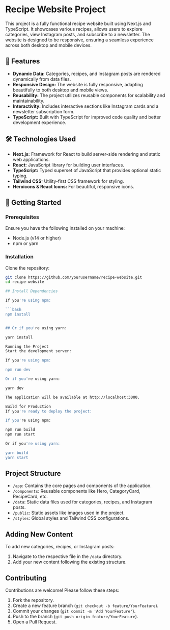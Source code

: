 # Recipe Website Project

This project is a fully functional recipe website built using Next.js and TypeScript. It showcases various recipes, allows users to explore categories, view Instagram posts, and subscribe to a newsletter. The website is designed to be responsive, ensuring a seamless experience across both desktop and mobile devices.

## 🎯 Features

- **Dynamic Data:** Categories, recipes, and Instagram posts are rendered dynamically from data files.
- **Responsive Design:** The website is fully responsive, adapting beautifully to both desktop and mobile views.
- **Reusability:** The project utilizes reusable components for scalability and maintainability.
- **Interactivity:** Includes interactive sections like Instagram cards and a newsletter subscription form.
- **TypeScript:** Built with TypeScript for improved code quality and better development experience.

## 🛠️ Technologies Used

- **Next.js:** Framework for React to build server-side rendering and static web applications.
- **React:** JavaScript library for building user interfaces.
- **TypeScript:** Typed superset of JavaScript that provides optional static typing.
- **Tailwind CSS:** Utility-first CSS framework for styling.
- **Heroicons & React Icons:** For beautiful, responsive icons.

## 🚀 Getting Started

### Prerequisites

Ensure you have the following installed on your machine:

- Node.js (v14 or higher)
- npm or yarn

### Installation

Clone the repository:

```bash
git clone https://github.com/yourusername/recipe-website.git
cd recipe-website

## Install Dependencies

If you're using npm:

```bash
npm install


## Or if you're using yarn:

yarn install

Running the Project
Start the development server:

If you're using npm:

npm run dev

Or if you're using yarn:

yarn dev

The application will be available at http://localhost:3000.

Build for Production
If you're ready to deploy the project:

If you're using npm:

npm run build
npm run start

Or if you're using yarn:

yarn build
yarn start

```

## Project Structure

- `/app`: Contains the core pages and components of the application.
- `/components`: Reusable components like Hero, CategoryCard, RecipeCard, etc.
- `/data`: Static data files used for categories, recipes, and Instagram posts.
- `/public`: Static assets like images used in the project.
- `/styles`: Global styles and Tailwind CSS configurations.

## Adding New Content

To add new categories, recipes, or Instagram posts:

1. Navigate to the respective file in the `/data` directory.
2. Add your new content following the existing structure.

## Contributing

Contributions are welcome! Please follow these steps:

1. Fork the repository.
2. Create a new feature branch (`git checkout -b feature/YourFeature`).
3. Commit your changes (`git commit -m 'Add YourFeature'`).
4. Push to the branch (`git push origin feature/YourFeature`).
5. Open a Pull Request.
